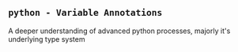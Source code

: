 ## `python - Variable Annotations`

A deeper understanding of advanced python processes, majorly it's underlying type system
